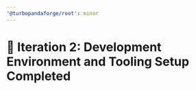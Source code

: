 ```yaml
---
'@turbopandaforge/root': minor
---
```


# 🚀 Iteration 2: Development Environment and Tooling Setup Completed
